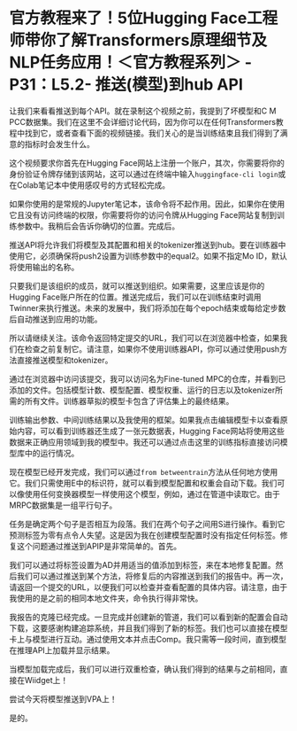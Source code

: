 # 官方教程来了！5位Hugging Face工程师带你了解Transformers原理细节及NLP任务应用！＜官方教程系列＞ - P31：L5.2- 推送(模型)到hub API 

让我们来看看推送到每个API。就在录制这个视频之前，我提到了坏模型和C M PCC数据集。我们在这里不会详细讨论代码，因为你可以在任何Transformers教程中找到它，或者查看下面的视频链接。我们关心的是当训练结束且我们得到了满意的指标时会发生什么。

这个视频要求你首先在Hugging Face网站上注册一个账户，其次，你需要将你的身份验证令牌存储到该网站，这可以通过在终端中输入`huggingface-cli login`或在Colab笔记本中使用感叹号的方式轻松完成。

如果你使用的是常规的Jupyter笔记本，该命令将不起作用。因此，如果你在使用它且没有访问终端的权限，你需要将你的访问令牌从Hugging Face网站复制到训练参数中。我稍后会告诉你确切的位置。完成后。

推送API将允许我们将模型及其配置和相关的tokenizer推送到hub。要在训练器中使用它，必须确保将push2设置为训练参数中的equal2。如果不指定Mo ID，默认将使用输出的名称。

只要我们是该组织的成员，就可以推送到组织。如果需要，这里应该是你的Hugging Face账户所在的位置。推送完成后，我们可以在训练结束时调用Twinner来执行推送。未来的发展中，我们将添加在每个epoch结束或每给定步数后自动推送到应用的功能。

所以请继续关注。该命令返回特定提交的URL，我们可以在浏览器中检查，如果我们在检查之前复制它。请注意，如果你不使用训练器API，你可以通过使用push方法直接推送模型和tokenizer。

通过在浏览器中访问该提交，我可以访问名为Fine-tuned MPC的仓库，并看到已添加的文件。包括模型计数、模型配置、模型权重、运行的日志以及tokenizer所需的所有文件。训练器草拟的模型卡包含了评估集上的最终结果。

训练输出参数、中间训练结果以及我使用的框架。如果我点击编辑模型卡以查看原始内容，可以看到训练器还生成了一张元数据表，Hugging Face网站将使用这些数据来正确应用领域到我的模型中。我还可以通过点击这里的训练指标直接访问模型库中的运行情况。

现在模型已经开发完成，我们可以通过`from betweentrain`方法从任何地方使用它。我们只需使用E中的标识符，就可以看到模型配置和权重会自动下载。我们可以像使用任何变换器模型一样使用这个模型，例如，通过在管道中读取它。由于MRPC数据集是一组平行句子。

任务是确定两个句子是否相互为段落。我们在两个句子之间用S进行操作。看到它预测标签为零有点令人失望。这是因为我在创建模型配置时没有指定任何标签。修复这个问题通过推送到APIP是非常简单的。首先。

我们可以通过将标签设置为AD并用适当的值添加到标签，来在本地修复配置。然后我们可以通过推送到某个方法，将修复后的内容推送到我们的报告中。再一次，请返回一个提交的URL，以便我们可以检查并查看配置的具体内容。请注意，由于我使用的是之前的相同本地文件夹，命令执行得非常快。

我报告的克隆已经完成。一旦完成并创建新的管道，我们可以看到新的配置会自动下载，这要感谢构建追踪系统，并且我们得到了新的标签。我们也可以直接在模型卡上与模型进行互动。通过使用文本并点击Comp。我只需等一段时间，直到模型在推理API上加载并显示结果。

当模型加载完成后，我们可以进行双重检查，确认我们得到的结果与之前相同，直接在Wiidget上！[](img/6cf4bd9efdb86360f2e26a7c6c7e3239_1.png)

尝试今天将模型推送到VPA上！[](img/6cf4bd9efdb86360f2e26a7c6c7e3239_3.png)

是的。
